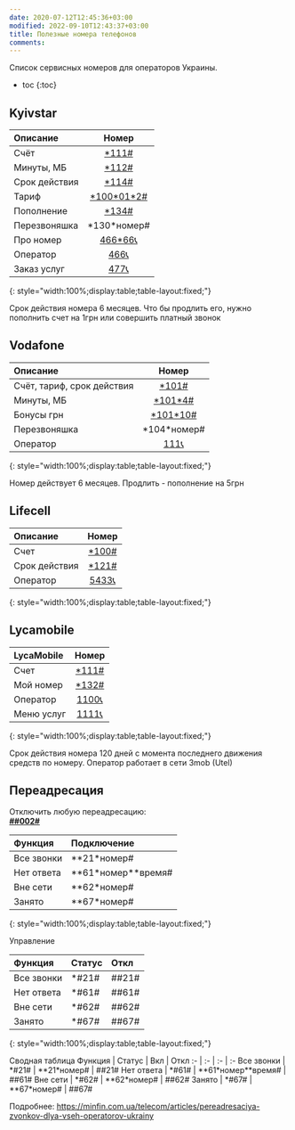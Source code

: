 ```yaml
---
date: 2020-07-12T12:45:36+03:00
modified: 2022-09-10T12:43:37+03:00
title: Полезные номера телефонов
comments: 
---
```


Список сервисных номеров для операторов Украины.

- toc
{:toc}

<!--


## Сводная таблица

Описание | Киевстар | Vodafone | Lifecell
:-|:-|:-|:-
Номер телефона | \*161#
Проверить счёт | \*111# | \*101# | \*100#
Срок действия  | \*114# | \*101# | \*121#
Тарифный план | \*100\*01\*2# <br> \*110# <br> 466\*66 | \*101# | неизвестно
Продлить номер | платный звонок, пополнение, проверить счет | пополнение на 5грн | неизвестно
Звонок оператору | 466 или 0 800 300 466<br>В главном меню: <br>1. Инфа по номеру<br>9. Получить поддержку <br>Подтвердить связь | 111 или <br>0 800 400 111<br>1. Инфа по номеру<br>0. Связь с оператором | 5433 или<br>0 800 20 5433<br>цифра «5», цифра «0»
Точное время | \*160#
Самообслужка | <https://account.kyivstar.ua> | приложение | <https://my.lifecell.ua>

{: style="width:100%;display:table;table-layout:fixed;"}




## Киевстар2
- **Узнать свой номер**  
  [\*161#](tel:*161#), 
   [\*161#](tel:\*161#)
- **Проверить счёт**  
  [\*111#](tel:*111#)
- **Срок действия номера**  
  \*114#
- **Продлить номер**  
  пополнение от 1грн
- **Звонок оператору**  
  позв. 466, в главном меню:  
  кн.1 - "информация по номеру"  
  кн.9 - "получить поддержку"  
  кн.1 - подтвердить связь
- **Бонусные мегабайты, минуты**  
\*112#
- **Узнать свой тарифный план**. 
\*100\*01\*2#  
- **Бонусный счёт**   
\*110#
- **Перезвоняшка**  
\*130\*0691234567#
- **Пополнить счёт с карточки без комиссии**  
\*134 #  

-->


## Kyivstar

Описание | Номер
:- | :-:
Счёт | [\*111#](tel:*111#)
Минуты, МБ | [\*112#](tel:*112#)
Срок действия | [\*114#](tel:*114#)
Тариф | [\*100\*01\*2#](tel:*100*01*2#)
Пополнение | [\*134# ](tel:*134# ) 
Перезвоняшка | \*130\*номер#
Про номер | [466\*66📞](tel:466*66)
Оператор | [466📞](tel:466)
Заказ услуг | [477📞](tel:477)
{: style="width:100%;display:table;table-layout:fixed;"}

Срок действия номера 6 месяцев. Что бы продлить его, нужно пополнить счет на 1грн или совершить платный звонок


## Vodafone

Описание | Номер
:- | :-:
Счёт, тариф, срок действия | [\*101#](tel:*101#)
Минуты, МБ | [\*101\*4#](tel:*101\4#)
Бонусы грн | [\*101\*10#](tel:*101*10#)
Перезвоняшка | \*104\*номер#  
Оператор | [111📞](tel:111)
{: style="width:100%;display:table;table-layout:fixed;"}

Номер действует 6 месяцев. Продлить - пополнение на 5грн


## Lifecell

Описание | Номер
:- | :-:
Счет | [\*100#](tel:*100#)
Срок действия  | [\*121#](tel:*121#)
Оператор | [5433📞](tel:5433)
{: style="width:100%;display:table;table-layout:fixed;"}



## Lycamobile

LycaMobile | Номер
:- | :-:
Счет | [\*111#](tel:*111#)
Мой номер | [\*132#](tel:*132#)
Оператор | [1100📞](tel:1100)
Меню услуг | [1111📞](tel:1111)
{: style="width:100%;display:table;table-layout:fixed;"}

Срок действия номера 120 дней с момента последнего движения средств по номеру. Оператор работает в сети 3mob (Utel)  

## Переадресация
Отключить любую переадресацию:  
**[##002#](tel:##002#)**


Функция | Подключение
:- | :- 
Все звонки | \*\*21\*номер#
Нет ответа | \*\*61\*номер\*\*время#
Вне сети | \*\*62\*номер#
Занято | \*\*67\*номер#
{: style="width:100%;display:table;table-layout:fixed;"}

Управление

Функция | Статус | Откл
:- | :- | :- 
Все звонки | \*#21# | ##21#
Нет ответа | \*#61# | ##61#
Вне сети | \*#62# | ##62#
Занято | \*#67# | ##67#
{: style="width:100%;display:table;table-layout:fixed;"}

Сводная таблица
Функция | Статус | Вкл | Откл
:- | :- | :- | :-
Все звонки | \*#21# | \*\*21\*номер# | ##21#
Нет ответа | \*#61# | \*\*61\*номер\*\*время# | ##61#
Вне сети | \*#62# | \*\*62\*номер# | ##62#
Занято | \*#67# | \*\*67\*номер# | ##67#

Подробнее: <https://minfin.com.ua/telecom/articles/pereadresaciya-zvonkov-dlya-vseh-operatorov-ukrainy>


